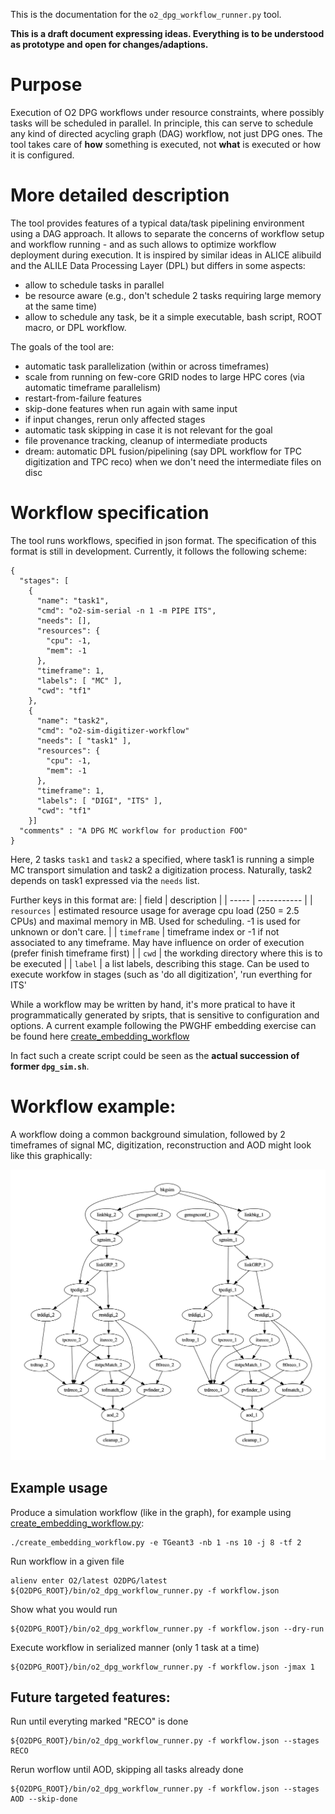 This is the documentation for the `o2_dpg_workflow_runner.py` tool.

**This is a draft document expressing ideas. Everything is to be understood as prototype and open for changes/adaptions.**

# Purpose

Execution of O2 DPG workflows under resource constraints, where possibly tasks
will be scheduled in parallel.
In principle, this can serve to schedule any kind of directed acycling graph (DAG)
workflow, not just DPG ones. The tool takes care of **how** something is executed,
not **what** is executed or how it is configured.

# More detailed description

The tool provides features of a typical data/task pipelining environment
using a DAG approach. It allows to separate the concerns of workflow setup and workflow running - and as such
allows to optimize workflow deployment during execution.
It is inspired by similar ideas in ALICE alibuild and the ALILE Data Processing Layer (DPL) but differs in some aspects:

   * allow to schedule tasks in parallel
   * be resource aware (e.g., don't schedule 2 tasks requiring large memory at the same time)
   * allow to schedule any task, be it a simple executable, bash script, ROOT macro, or DPL workflow.

The goals of the tool are:

   * automatic task parallelization (within or across timeframes)
   * scale from running on few-core GRID nodes to large HPC cores (via automatic timeframe parallelism)
   * restart-from-failure features
   * skip-done features when run again with same input
   * if input changes, rerun only affected stages
   * automatic task skipping in case it is not relevant for the goal
   * file provenance tracking, cleanup of intermediate products
   * dream: automatic DPL fusion/pipelining (say DPL workflow for TPC digitization and TPC reco) when we don't need the intermediate files
   on disc

# Workflow specification

The tool runs workflows, specified in json format. The specification of this format is
still in development. Currently, it follows the following scheme:

```
{
  "stages": [
    {
      "name": "task1",
      "cmd": "o2-sim-serial -n 1 -m PIPE ITS",
      "needs": [],
      "resources": {
        "cpu": -1,
        "mem": -1
      },
      "timeframe": 1,
      "labels": [ "MC" ],
      "cwd": "tf1"
    },
    {
      "name": "task2",
      "cmd": "o2-sim-digitizer-workflow"
      "needs": [ "task1" ],
      "resources": {
        "cpu": -1,
        "mem": -1
      },
      "timeframe": 1,
      "labels": [ "DIGI", "ITS" ],
      "cwd": "tf1"
    }]
  "comments" : "A DPG MC workflow for production FOO"
}
```
Here, 2 tasks `task1` and `task2` a specified, where task1 is running a simple MC transport simulation and task2 a digitization process.
Naturally, task2 depends on task1 expressed via the `needs` list.

Further keys in this format are:
| field | description |
| ----- | ----------- |
| `resources` | estimated resource usage for average cpu load (250 = 2.5 CPUs) and maximal memory in MB. Used for scheduling. -1 is used for unknown or don't care. |
| `timeframe` | timeframe index or -1 if not associated to any timeframe. May have influence on order of execution (prefer finish timeframe first) |
| `cwd` | the workding directory where this is to be executed |
| `label` | a list labels, describing this stage. Can be used to execute workfow in stages (such as 'do all digitization', 'run everthing for ITS' 

While a workflow may be written by hand, it's more pratical to have it programmatically generated by sripts, that is sensitive to configuration and options. A current example following the PWGHF embedding exercise can be found here [create_embedding_workflow](https://github.com/AliceO2Group/O2DPG/blob/master/MC/run/PWGHF/create_embedding_workflow.py)

In fact such a create script could be seen as the **actual succession of former `dpg_sim.sh`**.

# Workflow example:

A workflow doing a common background simulation, followed by 2 timeframes of signal MC, digitization, reconstruction and AOD might look like this graphically:

![workflowgraph](./workflow.gv.png)

## Example usage

Produce a simulation workflow (like in the graph), for example using [create_embedding_workflow.py](https://github.com/AliceO2Group/O2DPG/blob/master/MC/run/PWGHF/create_embedding_workflow.py):
```
./create_embedding_workflow.py -e TGeant3 -nb 1 -ns 10 -j 8 -tf 2 
```

Run workflow in a given file
```
alienv enter O2/latest O2DPG/latest
${O2DPG_ROOT}/bin/o2_dpg_workflow_runner.py -f workflow.json
```

Show what you would run
```
${O2DPG_ROOT}/bin/o2_dpg_workflow_runner.py -f workflow.json --dry-run
```

Execute workflow in serialized manner (only 1 task at a time)
```
${O2DPG_ROOT}/bin/o2_dpg_workflow_runner.py -f workflow.json -jmax 1
```


## Future targeted features:

Run until everyting marked "RECO" is done
```
${O2DPG_ROOT}/bin/o2_dpg_workflow_runner.py -f workflow.json --stages RECO
```

Rerun worflow until AOD, skipping all tasks already done
```
${O2DPG_ROOT}/bin/o2_dpg_workflow_runner.py -f workflow.json --stages AOD --skip-done
```
